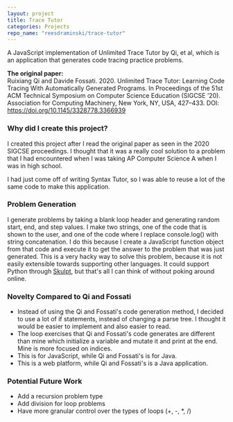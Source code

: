 ```yaml
---
layout: project
title: Trace Tutor
categories: Projects
repo_name: "reesdraminski/trace-tutor"
---
```


A JavaScript implementation of Unlimited Trace Tutor by Qi, et al, which is an application that generates code tracing practice problems.

**The original paper:**  
Ruixiang Qi and Davide Fossati. 2020. Unlimited Trace Tutor: Learning Code Tracing With Automatically Generated Programs. In Proceedings of the 51st ACM Technical Symposium on Computer Science Education (SIGCSE ’20). Association for Computing Machinery, New York, NY, USA, 427–433. DOI: https://doi.org/10.1145/3328778.3366939

### Why did I create this project?
I created this project after I read the original paper as seen in the 2020 SIGCSE proceedings. I thought that it was a really cool solution to a problem that I had encountered when I was taking AP Computer Science A when I was in high school.

I had just come off of writing Syntax Tutor, so I was able to reuse a lot of the same code to make this application.

### Problem Generation
I generate problems by taking a blank loop header and generating random start, end, and step values. I make two strings, one of the code that is shown to the user, and one of the code where I replace console.log() with string concatenation. I do this because I create a JavaScript function object from that code and execute it to get the answer to the problem that was just generated. This is a very hacky way to solve this problem, because it is not easily extensible towards supporting other languages. It could support Python through [Skulpt](https://skulpt.org), but that's all I can think of without poking around online.

### Novelty Compared to Qi and Fossati
* Instead of using the Qi and Fossati's code generation method, I decided to use a lot of if statements, instead of changing a parse tree. I thought it would be easier to implement and also easier to read.
* The loop exercises that Qi and Fossati's code generates are different than mine which initialize a variable and mutate it and print at the end. Mine is more focused on indices.
* This is for JavaScript, while Qi and Fossati's is for Java.
* This is a web platform, while Qi and Fossati's is a Java application.

### Potential Future Work
* Add a recursion problem type
* Add division for loop problems
* Have more granular control over the types of loops (+, -, *, /)